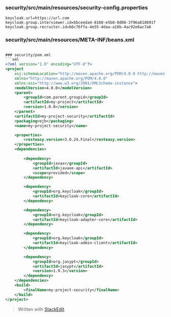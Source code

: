 
### security/src/main/resources/security-config.properties
```properties
keycloak.url=https://url.com
keycloak.group.interviewer.id=bbceeda4-8160-e5b8-8d08-3f96a818891f
keycloak.group.recruiter.id=b6c76ffa-4e55-4daa-a16b-4ac92e6ac7a6
```

### security/src/main/resources/META-INF/beans.xml
```xml

### security/pom.xml
```xml
<?xml version="1.0" encoding="UTF-8"?>
<project
    xsi:schemaLocation="http://maven.apache.org/POM/4.0.0 http://maven.apache.org/xsd/maven-4.0.0.xsd"
    xmlns="http://maven.apache.org/POM/4.0.0"
    xmlns:xsi="http://www.w3.org/2001/XMLSchema-instance">
    <modelVersion>4.0.0</modelVersion>
    <parent>
        <groupId>com.parent.groupid</groupId>
        <artifactId>my-project</artifactId>
        <version>1.0.0</version>
    </parent>
    <artifactId>my-project-security</artifactId>
    <packaging>ejb</packaging>
    <name>my-project-security</name>

    <properties>
        <resteasy.version>3.0.24.Final</resteasy.version>
    </properties>
    <dependencies>
        
        <dependency>
            <groupId>javax</groupId>
            <artifactId>javaee-api</artifactId>
            <scope>provided</scope>
        </dependency>

        <dependency>
            <groupId>org.keycloak</groupId>
            <artifactId>keycloak-core</artifactId>
        </dependency>

        <dependency>
            <groupId>org.keycloak</groupId>
            <artifactId>keycloak-adapter-core</artifactId>
        </dependency>

        <dependency>
            <groupId>org.keycloak</groupId>
            <artifactId>keycloak-admin-client</artifactId>
        </dependency>

        <dependency>
            <groupId>org.jasypt</groupId>
            <artifactId>jasypt</artifactId>
            <version>1.9.3</version>
        </dependency>
    </dependencies>
    <build>
        <finalName>my-project-security</finalName>
    </build>
</project>
```

> Written with [StackEdit](https://stackedit.io/).
<!--stackedit_data:
eyJoaXN0b3J5IjpbLTExMzUxNTY4Ml19
-->